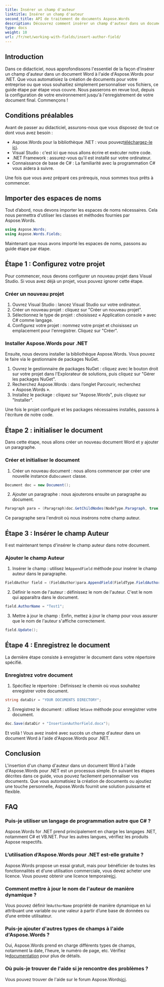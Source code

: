 ```yaml
---
title: Insérer un champ d'auteur
linktitle: Insérer un champ d'auteur
second_title: API de traitement de documents Aspose.Words
description: Découvrez comment insérer un champ d'auteur dans un document Word à l'aide d'Aspose.Words pour .NET avec notre guide étape par étape. Parfait pour automatiser la création de documents.
type: docs
weight: 10
url: /fr/net/working-with-fields/insert-author-field/
---
```

## Introduction

Dans ce didacticiel, nous approfondissons l'essentiel de la façon d'insérer un champ d'auteur dans un document Word à l'aide d'Aspose.Words pour .NET. Que vous automatisiez la création de documents pour votre entreprise ou que vous souhaitiez simplement personnaliser vos fichiers, ce guide étape par étape vous couvre. Nous passerons en revue tout, depuis la configuration de votre environnement jusqu'à l'enregistrement de votre document final. Commençons !

## Conditions préalables

Avant de passer au didacticiel, assurons-nous que vous disposez de tout ce dont vous avez besoin :

-  Aspose.Words pour la bibliothèque .NET : vous pouvez[téléchargez-le ici](https://releases.aspose.com/words/net/).
- Visual Studio : c'est ici que nous allons écrire et exécuter notre code.
- .NET Framework : assurez-vous qu'il est installé sur votre ordinateur.
- Connaissance de base de C# : La familiarité avec la programmation C# vous aidera à suivre.

Une fois que vous avez préparé ces prérequis, nous sommes tous prêts à commencer.

## Importer des espaces de noms

Tout d’abord, nous devons importer les espaces de noms nécessaires. Cela nous permettra d'utiliser les classes et méthodes fournies par Aspose.Words.

```csharp
using Aspose.Words;
using Aspose.Words.Fields;
```

Maintenant que nous avons importé les espaces de noms, passons au guide étape par étape.

## Étape 1 : Configurez votre projet

Pour commencer, nous devons configurer un nouveau projet dans Visual Studio. Si vous avez déjà un projet, vous pouvez ignorer cette étape.

### Créer un nouveau projet

1. Ouvrez Visual Studio : lancez Visual Studio sur votre ordinateur.
2. Créer un nouveau projet : cliquez sur "Créer un nouveau projet".
3. Sélectionnez le type de projet : choisissez « Application console » avec C# comme langage.
4. Configurez votre projet : nommez votre projet et choisissez un emplacement pour l'enregistrer. Cliquez sur "Créer".

### Installer Aspose.Words pour .NET

Ensuite, nous devons installer la bibliothèque Aspose.Words. Vous pouvez le faire via le gestionnaire de packages NuGet.

1. Ouvrez le gestionnaire de packages NuGet : cliquez avec le bouton droit sur votre projet dans l'Explorateur de solutions, puis cliquez sur "Gérer les packages NuGet".
2. Recherchez Aspose.Words : dans l’onglet Parcourir, recherchez « Aspose.Words ».
3. Installez le package : cliquez sur "Aspose.Words", puis cliquez sur "Installer".

Une fois le projet configuré et les packages nécessaires installés, passons à l'écriture de notre code.

## Étape 2 : initialiser le document

Dans cette étape, nous allons créer un nouveau document Word et y ajouter un paragraphe.

### Créer et initialiser le document

1.  Créer un nouveau document : nous allons commencer par créer une nouvelle instance du`Document` classe.

```csharp
Document doc = new Document();
```

2. Ajouter un paragraphe : nous ajouterons ensuite un paragraphe au document.

```csharp
Paragraph para = (Paragraph)doc.GetChildNodes(NodeType.Paragraph, true)[0];
```

Ce paragraphe sera l'endroit où nous insérons notre champ auteur.

## Étape 3 : Insérer le champ Auteur

Il est maintenant temps d'insérer le champ auteur dans notre document.

### Ajouter le champ Auteur

1.  Insérer le champ : utilisez le`AppendField` méthode pour insérer le champ auteur dans le paragraphe.

```csharp
FieldAuthor field = (FieldAuthor)para.AppendField(FieldType.FieldAuthor, false);
```

2. Définir le nom de l'auteur : définissez le nom de l'auteur. C'est le nom qui apparaîtra dans le document.

```csharp
field.AuthorName = "Test1";
```

3. Mettre à jour le champ : Enfin, mettez à jour le champ pour vous assurer que le nom de l'auteur s'affiche correctement.

```csharp
field.Update();
```

## Étape 4 : Enregistrez le document

La dernière étape consiste à enregistrer le document dans votre répertoire spécifié.

### Enregistrez votre document

1. Spécifiez le répertoire : Définissez le chemin où vous souhaitez enregistrer votre document.

```csharp
string dataDir = "YOUR DOCUMENTS DIRECTORY";
```

2.  Enregistrez le document : utilisez le`Save` méthode pour enregistrer votre document.

```csharp
doc.Save(dataDir + "InsertionAuthorField.docx");
```

Et voilà ! Vous avez inséré avec succès un champ d'auteur dans un document Word à l'aide d'Aspose.Words pour .NET.

## Conclusion

L'insertion d'un champ d'auteur dans un document Word à l'aide d'Aspose.Words pour .NET est un processus simple. En suivant les étapes décrites dans ce guide, vous pouvez facilement personnaliser vos documents. Que vous automatisiez la création de documents ou ajoutiez une touche personnelle, Aspose.Words fournit une solution puissante et flexible.

## FAQ

### Puis-je utiliser un langage de programmation autre que C# ?

Aspose.Words for .NET prend principalement en charge les langages .NET, notamment C# et VB.NET. Pour les autres langues, vérifiez les produits Aspose respectifs.

### L’utilisation d’Aspose.Words pour .NET est-elle gratuite ?

Aspose.Words propose un essai gratuit, mais pour bénéficier de toutes les fonctionnalités et d'une utilisation commerciale, vous devez acheter une licence. Vous pouvez obtenir une licence temporaire[ici](https://purchase.aspose.com/temporary-license/).

### Comment mettre à jour le nom de l'auteur de manière dynamique ?

 Vous pouvez définir le`AuthorName` propriété de manière dynamique en lui attribuant une variable ou une valeur à partir d’une base de données ou d’une entrée utilisateur.

### Puis-je ajouter d'autres types de champs à l'aide d'Aspose.Words ?

 Oui, Aspose.Words prend en charge différents types de champs, notamment la date, l'heure, le numéro de page, etc. Vérifiez le[documentation](https://reference.aspose.com/words/net/) pour plus de détails.

### Où puis-je trouver de l'aide si je rencontre des problèmes ?

 Vous pouvez trouver de l'aide sur le forum Aspose.Words[ici](https://forum.aspose.com/c/words/8).